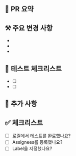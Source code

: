 <!-- PR제목 예시: [#12] 로그인 기능 구현 -->

## 📝 PR 요약
<!-- 이 PR의 목적과 전반적인 변경 사항을 간단히 설명해주세요 -->

## ⚒️ 주요 변경 사항
<!-- 구체적인 변경 내용을 bullet point로 나열해주세요 -->
-
-
-

## 🧪 테스트 체크리스트
- [ ] 
- [ ] 

## 💬 추가 사항


## ✅ 체크리스트
- [ ] 로컬에서 테스트를 완료했나요?
- [ ] Assignees를 등록했나요?
- [ ] Label을 지정했나요?